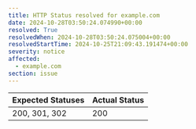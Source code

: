 ```yaml
---
title: HTTP Status resolved for example.com
date: 2024-10-28T03:50:24.074990+00:00
resolved: True
resolvedWhen: 2024-10-28T03:50:24.075004+00:00
resolvedStartTime: 2024-10-25T21:09:43.191474+00:00
severity: notice
affected:
  - example.com
section: issue
---
```


| Expected Statuses | Actual Status  |
|-------------------|----------------|
| 200, 301, 302 | 200 |

